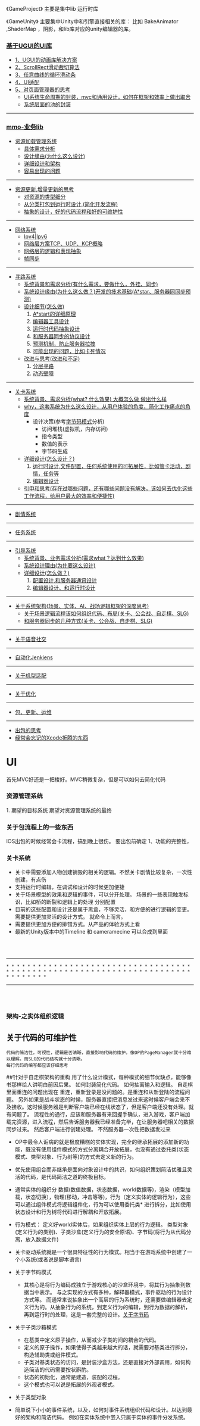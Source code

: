 《GameProject》 主要是集中lib 运行时库

《GameUnity》 主要集中Unity中和引擎直接相关的库：
比如 BakeAnimator ,ShaderMap ，阴影，和lib库对应的unity编辑器的库。

### [基于UGUI的UI库]()
  
  * [1、UGUI的动画库解决方案](#01)
  * [2、ScrollRect滑动裁切算法](#02)
  * [3、任意曲线的循环滑动条](#03)
  * [4、UI适配](#04)
  * [5、对页面管理器的思考](#05)
    * [UI系统生命周期的封装，mvc和通用设计，如何在框架和效率上做出取舍]()
    * [系统层面的池的封装]()
  
* * *

### [mmo-业务lib]()

  * [资源加载管理系统](#06)
    * [具体需求分析]()
    * [设计缘由(为什么这么设计)]()
    * [详细设计和架构]()
    * [容易出现的问题]()

* * *

 * [资源更新,增量更新的思考]()
    * [对资源的类型细分]()
    * [从分类打包到运行时设计,(简化开发流程)]()
    * [抽象的设计，好的代码流程和好的可维护性]()
  
* * *

  * [网络系统](#07)
    * [Ipv4|Ipv6]()
    * [网络层方案TCP、UDP、KCP概略]()
    * [网络层的逻辑和表现抽象]()
    * [帧同步]()
    
* * *

  * [寻路系统](#08)
    * [系统背景和需求分析(有什么需求，要做什么，外挂、同步)]()
    * [系统设计缘由(为什么这么做？)开发的技术基础(A*star、服务器同同步预测)]()
    * [设计细节(怎么做)]()
        1. [A*start的详细原理]()
        2. [编辑器工具设计]()
        3. [运行时代码抽象设计]()
        4. [和服务器同步的协议设计]()
        5. [预测机制，防止服务器拉拽]()
        6. [可能出现的问题，比如卡死情况]()
    * [改进与思考(改进和不足)]()
        1. [分层寻路]()
        2. [动态壁障]()

* * *

  * [关卡系统](#09)
    * [系统背景、需求分析(what? 什么效果) 大概怎么做 做出什么样]()
    * [why，这套系统为什么这么设计，从用户体验的角度，简化工作痛点的角度]()
      * 设计决策(参考[字节码模式](https://gpp.tkchu.me/bytecode.html#栈式机器)分析)
        * 访问堆栈(虚拟机，内存访问)
        * 指令类型
        * 数值的表示
        * 字节码生成
    * [详细设计(怎么设计？)]()
        1. [运行时设计,文件配置，任何系统使用的可拓展性，比如管卡活动，剧情，任务等]()
        2. [编辑器设计]()
    * [引申和思考(存在过哪些问题，还有哪些问题没有解决，该如何去优化这些工作流程，给用户最大的效率和便捷性)]()

* * *

  * [剧情系统](#10)

* * *

  * [任务系统](#11)

* * *

  * [引导系统]()
    * [系统背景、业务需求分析(需求what？达到什么效果)]()
    * [系统设计理由(为什要这么设计)]()
    * [详细设计(怎么做？)]()
         1. [配置设计,和服务器通讯设计]()
         2. [编辑器设计、和运行时设计]()
* * * 
  
  * [关于系统架构(场景、实体、AI、战场逻辑框架的深度思考)](#12)
    * [关于场景逻辑流程该如何组织代码、布局(关卡、公会战、自走棋、SLG)]()
    * [和服务器同步的几种方式(关卡、公会战、自走棋、SLG)]()
  
* * *
  * [关于语音社交](#13)
* * *
  * [自动化Jenkiens](#14)
    
* * *
  * [关于机型适配](#15)
* * *
  * [关于优化](#16)
  
* * *

* [包、更新、运维]()

* * *
 
  * [出包的思考]()
  * [经常会忘记的Xcode折腾的东西]()


# UI
   首先MVC好还是一把梭好。MVC稍微复杂，但是可以如何去简化代码

<h3 id = "#006">资源管理系统</h3>
1. 期望的目标系统
   期望对资源管理系统的最终

<h3 id = "#007">关于包流程上的一些东西</h3>
   IOS出包的时候经常会卡流程，搞到晚上很伤。
   要出包前确定 1、功能的完整性，

<h3 id="#09">关卡系统</h3>

   * 关卡中需要添加人物创建销毁的相关的逻辑。不然关卡剧情比较复杂，一次性创建，有点伤
   * 支持运行时编辑，在调试和设计的时候更加便捷
   * 关于场景模型的效果和逻辑的事件，可以分开处理。 场景的一些表现触发标识，比如桥的断裂和逻辑上的处理 分别配置
   * 目前的这些配置和设计还是属于黑盒，不够灵活，和方便的进行逻辑的变更。需要提供更加灵活的设计方式。 就命令上而言。
   * 需要提供更加方便的排错方式。从产品的体验方式上看
   * 最新的Unity版本中的Timeline 和 cameramecine 可以合成到里面

<br><br>

* * *
    * * * * * * * * * * * * * * * * * * * * * * * * * * * * * * * * * * * * * * * * * * * * * * * * * * * * * * * * * * * * * * * * * * * * * * * * * * * * * *
* * *
<br><br>

<h3 id="#12">架构-之实体组织逻辑</h3>

  ## 关于代码的可维护性
    代码的简洁性，可视性，逻辑是否清晰，直接影响代码的维护。像OP的PageManager就十分难以理解。而SLG的代码结构就十分清晰。
    每行代码的编写都应该仔细思考

  ##针对于自走棋架构的重构
    用了什么设计模式，每种模式的细节优缺点，能够像书那样给人讲明白前因后果。 如何封装简化代码。 如何抽离输入和逻辑。
    自走棋里面重连的问题出现在 重连，重新登录是没问题的。是重连和从新登陆的流程问题。 另外如果是战斗状态的时候，服务器直接把消息发过来这时候客户端会来不及接收。这时候服务器是判断客户端已经在线状态了，但是客户端还没有处理。就有问题了。
    流程性的通行，应该和服务器有来回握手确认，进入游戏，客户端加载完资源，进入流程，然后告诉服务器我已经准备完毕，在让服务器吧相关的数据同步过来。 然后客户端进行创建处理。
    不然服务器一次性把数据发过来

   * OP中最令人诟病的就是极度糟糕的实体实现，完全的继承拓展的添加新的功能，既没有使用组件模式的方式分离耦合开放拓展，也没有通过委托类(状态模式、类型对象、行为树等)的方式去定义新的行为。
   * 优先使用组合而非继承是面向对象设计中的共识，如何组织策划简洁优雅且灵活的代码，是代码简洁之道的终极目标。
   * 通常实体的组织分 数据(数值数据，状态数据，world数据等)，渲染（模型加载，状态切换），物理(移动，冲击等等)，行为（定义实体的逻辑行为），这些可以通过组件模式将逻辑组件化，行为可以使用委托类* 进行拆分，比如使用状态设计和行为树将代码进行解耦和开放拓展。
   * 行为模式： 定义好world实体后，如果组织实体上层的行为逻辑。 类型对象(定义行为的类别)、子类沙盒(定义行为的安全原语)、字节码(将行为从代码分离，放入数据文件)
   * 关卡驱动系统就是一个很具特征性的行为模式。相当于在游戏系统中创建了一个小系统(或者说是脚本语言)
  
   * 关于字节码模式
     * 其核心是将行为编码成独立于游戏核心的沙盒环境中，将其行为抽象到数据当中表示。 与之实现的方式有多种，解释器模式，事件驱动的行为设计方式等。 而通常来说抽象出一个高层的行为系统时，还需要做编辑器去定义行为的。从抽象行为的系统，到定义行为的编辑，到行为数据的解析，再到运行时的处理，这是一套完整的设计。[关于字节码](https://gpp.tkchu.me/bytecode.html#栈式机器)
  
   * 关于子类沙箱模式
     * 在基类中定义原子操作，从而减少子类的间的耦合的代码。 
     * 定义的原子操作，如果使得子类越来越大的话，就需要对基类进行拆分，构造辅助类或组件模式。
     * 子类对基类状态的访问，是封装沙盒方法，还是直接对外部调用，如何构造简洁的代码需要按状斟酌。
     * 状态的初始化，通常是建造，装配的过程。
     * 这个模式也可以说是拓展的外观者模式。
  
  * 关于类型对象


  * 简单说下小小的事件系统，以及，如何对事件系统组织代码和设计。以达到最好的架构和简洁代码。 例如在实体系统中嵌入只属于实体的事件分发系统。